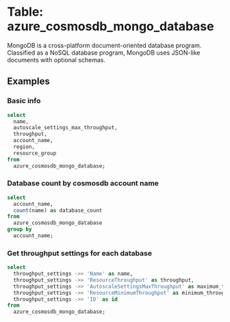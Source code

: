 # Table: azure_cosmosdb_mongo_database

MongoDB is a cross-platform document-oriented database program. Classified as a NoSQL database program, MongoDB uses JSON-like documents with optional schemas.

## Examples

### Basic info

```sql
select
  name,
  autoscale_settings_max_throughput,
  throughput,
  account_name,
  region,
  resource_group
from
  azure_cosmosdb_mongo_database;
```


### Database count by cosmosdb account name

```sql
select
  account_name,
  count(name) as database_count
from
  azure_cosmosdb_mongo_database
group by
  account_name;
```

### Get throughput settings for each database

```sql
select
  throughput_settings ->> 'Name' as name,
  throughput_settings ->> 'ResourceThroughput' as throughput,
  throughput_settings ->> 'AutoscaleSettingsMaxThroughput' as maximum_throughput,
  throughput_settings ->> 'ResourceMinimumThroughput' as minimum_throughput,
  throughput_settings ->> 'ID' as id
from
  azure_cosmosdb_mongo_database;
```
